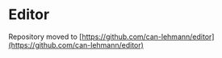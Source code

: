 # Editor

Repository moved to [https://github.com/can-lehmann/editor](https://github.com/can-lehmann/editor)



